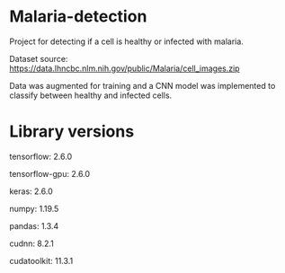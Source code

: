 # Malaria-detection

Project for detecting if a cell is healthy or infected with malaria.

Dataset source: https://data.lhncbc.nlm.nih.gov/public/Malaria/cell_images.zip

Data was augmented for training and a CNN model was implemented to classify between healthy and infected cells.

# Library versions

tensorflow: 2.6.0

tensorflow-gpu: 2.6.0

keras: 2.6.0

numpy: 1.19.5

pandas: 1.3.4

cudnn: 8.2.1

cudatoolkit: 11.3.1
